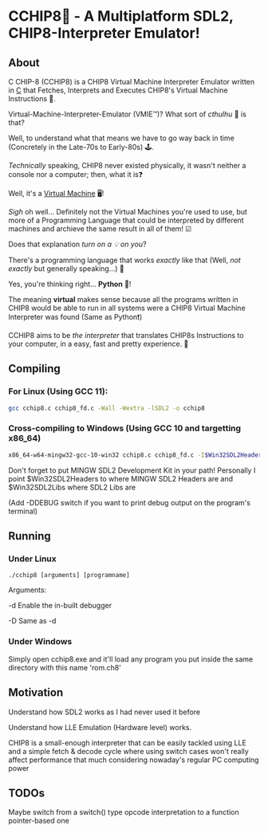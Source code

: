 # CCHIP8⃣ - A Multiplatform SDL2, CHIP8-Interpreter Emulator!

## About

C CHIP-8 (CCHIP8) is a CHIP8 Virtual Machine Interpreter Emulator written in [C](https://en.wikipedia.org/wiki/C_(programming_language)) that Fetches, Interprets and Executes CHIP8's Virtual Machine Instructions 💱.

Virtual-Machine-Interpreter-Emulator (VMIE™)? What sort of *cthulhu* 🐙 is that?

Well, to understand what that means we have to go way back in time (Concretely in the Late-70s to Early-80s) 🕹.

*Technically* speaking, CHIP8 never existed physically, it wasn't neither a console nor a computer; then, what it is❓

Well, it's a [Virtual Machine](https://en.wikipedia.org/wiki/Virtual_machine) 🖥!

*Sigh* oh well... Definitely not the Virtual Machines you're used to use, but more of a Programming Language that could be interpreted by different machines and archieve the same result in all of them! ☑

Does that explanation *turn on a 💡 on you*?

There's a programming language that works *exactly* like that (Well, *not exactly* but generally speaking...) 🧠

Yes, you're thinking right... **Python** 🐍!

The meaning **virtual** makes sense because all the programs written in CHIP8 would be able to run in all systems were a CHIP8 Virtual Machine Interpreter was found (Same as Python❗)

CCHIP8 aims to be *the interpreter* that translates CHIP8s Instructions to your computer, in a easy, fast and pretty experience. 💫

## Compiling

### For Linux (Using GCC 11):
```sh
gcc cchip8.c cchip8_fd.c -Wall -Wextra -lSDL2 -o cchip8
```

### Cross-compiling to Windows (Using GCC 10 and targetting x86_64)
```sh
x86_64-w64-mingw32-gcc-10-win32 cchip8.c cchip8_fd.c -I$Win32SDL2Headers -L$Win32SDL2Libs -lmingw32 -lSDL2main -lSDL2 -o cchip8.exe
```

Don't forget to put MINGW SDL2 Development Kit in your path! Personally I point $Win32SDL2Headers to where MINGW SDL2 Headers are and $Win32SDL2Libs where SDL2 Libs are


(Add -DDEBUG switch if you want to print debug output on the program's terminal)

## Running
### Under Linux

```./cchip8 [arguments] [programname]```

Arguments:

-d Enable the in-built debugger

-D Same as -d

### Under Windows

Simply open cchip8.exe and it'll load any program you put inside the same directory with this name 'rom.ch8'

## Motivation
Understand how SDL2 works as I had never used it before

Understand how LLE Emulation (Hardware level) works.

CHIP8 is a small-enough interpreter that can be easily tackled using LLE and a simple fetch & decode cycle where using switch cases won't really affect performance that much considering nowaday's regular PC computing power

## TODOs

Maybe switch from a switch() type opcode interpretation to a function pointer-based one
